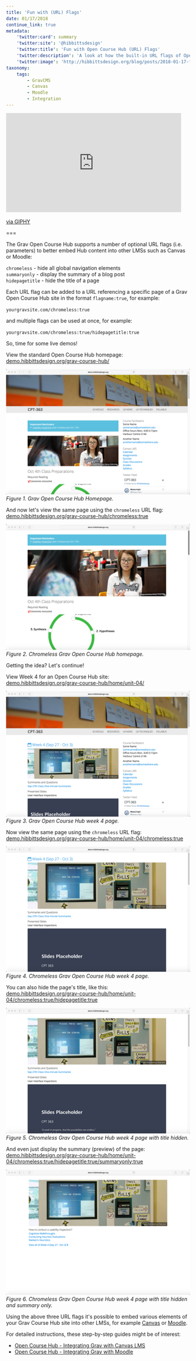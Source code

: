 ```yaml
---
title: 'Fun with (URL) Flags'
date: 01/17/2018
continue_link: true
metadata:
    'twitter:card': summary
    'twitter:site': '@hibbittsdesign'
    'twitter:title': 'Fun with Open Course Hub (URL) Flags'
    'twitter:description': 'A look at how the built-in URL flags of Open Course Hub helps better integrate Grav CMS content into existing LMSs'
    'twitter:image': 'http://hibbittsdesign.org/blog/posts/2018-01-17-fun-with-open-course-hub-url-flags/week4-chromeless-summaryonly.png'
taxonomy:
    tags:
        - GravCMS
        - Canvas
        - Moodle
        - Integration
---
```


<iframe src="https://giphy.com/embed/QTwv9aLCaaEgM" width="480" height="271" frameBorder="0" class="giphy-embed" allowFullScreen></iframe><p><a href="https://giphy.com/gifs/QTwv9aLCaaEgM">via GIPHY</a></p>

===

The Grav Open Course Hub supports a number of optional URL flags (i.e. parameters) to better embed Hub content into other LMSs such as Canvas or Moodle:

`chromeless` - hide all global navigation elements  
`summaryonly` - display the summary of a blog post  
`hidepagetitle` - hide the title of a page  

Each URL flag can be added to a URL referencing a specific page of a Grav Open Course Hub site in the format `flagname:true`, for example:  

`yourgravsite.com/chromeless:true`

and multiple flags can be used at once, for example:  

`yourgravsite.com/chromeless:true/hidepagetitle:true`

So, time for some live demos!  

View the standard Open Course Hub homepage:  
[demo.hibbittsdesign.org/grav-course-hub/](http://demo.hibbittsdesign.org/grav-course-hub/)

![Grav Open Course Hub Homepage](home.png)  
_Figure 1. Grav Open Course Hub Homepage._

And now let's view the same page using the `chromeless` URL flag:  
[demo.hibbittsdesign.org/grav-course-hub/chromeless:true](http://demo.hibbittsdesign.org/grav-course-hub/chromeless:true)

![Chromeless Grav Open Course Hub Homepage](home-chromeless.png)  
_Figure 2. Chromeless Grav Open Course Hub homepage._

Getting the idea? Let's continue!  

View Week 4 for an Open Course Hub site:  
[demo.hibbittsdesign.org/grav-course-hub/home/unit-04/](http://demo.hibbittsdesign.org/grav-course-hub/home/unit-04/)

![Grav Open Course Hub Week 4 Page](week4.png)  
_Figure 3. Grav Open Course Hub week 4 page._

Now view the same page using the `chromeless` URL flag:  
[demo.hibbittsdesign.org/grav-course-hub/home/unit-04/chromeless:true](http://demo.hibbittsdesign.org/grav-course-hub/home/unit-04/chromeless:true)

![Chromeless Grav Open Course Hub Week 4 Page](week4-chromeless.png)  
_Figure 4. Chromeless Grav Open Course Hub week 4 page._

You can also hide the page's title, like this:  
[demo.hibbittsdesign.org/grav-course-hub/home/unit-04/chromeless:true/hidepagetitle:true](http://demo.hibbittsdesign.org/grav-course-hub/home/unit-04/chromeless:true/hidepagetitle:true)

![Chromeless Grav Open Course Hub Week 4 Page with Title Hidden](week4-chromeless-nopagetitle.png)  
_Figure 5. Chromeless Grav Open Course Hub week 4 page with title hidden._

And even just display the summary (preview) of the page:  
[demo.hibbittsdesign.org/grav-course-hub/home/unit-04/chromeless:true/hidepagetitle:true/summaryonly:true](http://demo.hibbittsdesign.org/grav-course-hub/home/unit-04/chromeless:true/hidepagetitle:true/summaryonly:true)

![Chromeless Grav Open Course Hub Week 4 Page with Title Hidden and Summary Only](week4-chromeless-summaryonly.png)  
_Figure 6. Chromeless Grav Open Course Hub week 4 page with title hidden and summary only._

Using the above three URL flags it's possible to embed various elements of your Grav Course Hub site into other LMSs, for example [Canvas](https://canvas.sfu.ca/courses/36662) or <a href="http://paulhibbitts.net/moodle/course/view.php?id=2">Moodle</a>.

For detailed instructions, these step-by-step guides might be of interest:
* [Open Course Hub - Integrating Grav with Canvas LMS](http://learn.hibbittsdesign.org/coursehub/integrating-grav-with-canvas-lms)
* [Open Course Hub - Integrating Grav with Moodle](http://learn.hibbittsdesign.org/coursehub/integrating-grav-with-moodle)
